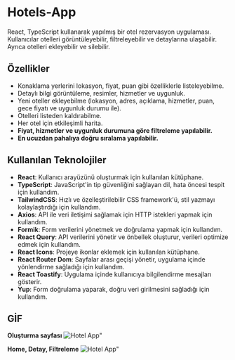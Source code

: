# Hotels-App

React, TypeScript kullanarak yapılmış bir otel rezervasyon uygulaması. Kullanıcılar otelleri görüntüleyebilir, filtreleyebilir ve detaylarına ulaşabilir. Ayrıca otelleri ekleyebilir ve silebilir.

## Özellikler

- Konaklama yerlerini lokasyon, fiyat, puan gibi özelliklerle listeleyebilme.
- Detaylı bilgi görüntüleme, resimler, hizmetler ve uygunluk.
- Yeni oteller ekleyebilme (lokasyon, adres, açıklama, hizmetler, puan, gece fiyatı ve uygunluk durumu ile).
- Otelleri listeden kaldırabilme.
- Her otel için etkileşimli harita.
- **Fiyat, hizmetler ve uygunluk durumuna göre filtreleme yapılabilir.**
- **En ucuzdan pahalıya doğru sıralama yapılabilir.**

## Kullanılan Teknolojiler

- **React**: Kullanıcı arayüzünü oluşturmak için kullanılan kütüphane.
- **TypeScript**: JavaScript'in tip güvenliğini sağlayan dil, hata öncesi tespit için kullandım.
- **TailwindCSS**: Hızlı ve özelleştirilebilir CSS framework'ü, stil yazmayı kolaylaştırdığı için kullandım.
- **Axios**: API ile veri iletişimi sağlamak için HTTP istekleri yapmak için kullandım.
- **Formik**: Form verilerini yönetmek ve doğrulama yapmak için kullandım.
- **React Query**: API verilerini yönetir ve önbellek oluşturur, verileri optimize edmek için kullandım.
- **React Icons**: Projeye ikonlar eklemek için kullanılan kütüphane.
- **React Router Dom**: Sayfalar arası geçişi yönetir, uygulama içinde yönlendirme sağladığı için kullandım.
- **React Toastify**: Uygulama içinde kullanıcıya bilgilendirme mesajları gösterir.
- **Yup**: Form doğrulama yaparak, doğru veri girilmesini sağladığı için kullandım.

## GİF

**Oluşturma sayfası**
![Hotel App"](/frontend/public/oluşturma.gif)

**Home, Detay, Filtreleme**
![Hotel App"](/frontend/public/home.gif)
